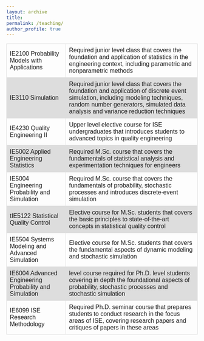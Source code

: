 ```yaml
---
layout: archive
title:
permalink: /teaching/
author_profile: true
---
```


<html>

<style>
table {
  font-family: arial, sans-serif;
  border-collapse: collapse;
  width: 100%;
}

td, th {
  border: 1px solid #dddddd;
  text-align: left;
  padding: 8px;
}

tr:nth-child(even) {
  background-color: #dddddd;
}
</style>

<body>

<table>
<tr>
<td>IE2100 Probability Models with Applications</td>
<td>Required junior level class that covers the foundation and application of statistics in the engineering context, including parametric and nonparametric methods</td>
</tr>
<tr>
<td>IE3110 Simulation</td>
<td>Required junior level class that covers the foundation and application of discrete event simulation, including modeling techniques, random number generators, simulated data analysis and variance reduction techniques </td>
</tr>
<tr>
<td>IE4230 Quality Engineering II</td>
<td>Upper level elective course for ISE undergraduates that introduces students to advanced topics in quality engineering</td>
</tr>
<tr>
<td>IE5002 Applied Engineering Statistics</td> 
<td>Required M.Sc. course that covers the fundamentals of statistical analysis and experimentation techniques for engineers</td>
</tr>
<tr>
<td>IE5004 Engineering Probability and Simulation</td>
<td> Required M.Sc. course that covers the fundamentals of probability, stochastic processes and introduces discrete-event simulation</td>
</tr>
<tr>
<td>tIE5122 Statistical Quality Control</td>
<td> Elective course for M.Sc. students that covers the basic principles to state-of-the-art concepts in statistical quality control</td>
</tr>
<tr>
<td>IE5504 Systems Modeling and Advanced Simulation</td>
<td>Elective course for M.Sc. students that covers the fundamental aspects of dynamic modeling and stochastic simulation</td>
</tr>
<tr>
<td>IE6004 Advanced Engineering Probability and Simulation</td>
<td>level course required for Ph.D. level students covering in depth the foundational aspects of probability, stochastic processes and stochastic simulation</td>
</tr>
<tr>
<td>IE6099 ISE Research Methodology</td>
<td>Required Ph.D. seminar course that prepares students to conduct research in the focus areas of ISE, covering research papers and critiques of papers in these areas</td>
</tr>
</table>
</body>
</html>